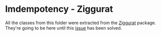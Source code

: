 # Imdempotency - Ziggurat

All the classes from this folder were extracted from the [Ziggurat](https://github.com/rafaelpadovezi/Ziggurat) package.
They're going to be here until this [issue](https://github.com/rafaelpadovezi/Ziggurat/issues/10) has been solved.